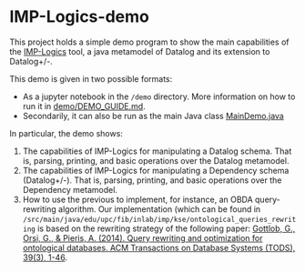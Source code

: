 # IMP-Logics-demo

This project holds a simple demo program to show the main capabilities of
the [IMP-Logics](https://github.com/inLabFIB/imp-logics) tool, a java metamodel of Datalog and its extension to
Datalog+/-.

This demo is given in two possible formats:

- As a jupyter notebook in the `/demo` directory. More information on how to run it
  in [demo/DEMO_GUIDE.md](demo/DEMO_GUIDE.md).
- Secondarily, it can also be run as the main Java
  class [MainDemo.java](src/main/java/edu/upc/fib/inlab/imp/kse/imp_logic_demo/MainDemo.java)

In particular, the demo shows:
1. The capabilities of IMP-Logics for manipulating a Datalog schema. That is, parsing, printing, and basic operations over the Datalog metamodel.
2. The capabilities of IMP-Logics for manipulating a Dependency schema (Datalog+/-). That is, parsing, printing, and basic operations over the Dependency metamodel.
3. How to use the previous to implement, for instance, an OBDA query-rewriting algorithm.
   Our implementation (which can be found in `/src/main/java/edu/upc/fib/inlab/imp/kse/ontological_queries_rewriting` is
   based on the rewriting strategy of the following
   paper: [Gottlob, G., Orsi, G., & Pieris, A. (2014). Query rewriting and optimization for ontological databases. ACM Transactions on Database Systems (TODS), 39(3), 1-46](https://dl.acm.org/doi/abs/10.1145/2638546).

